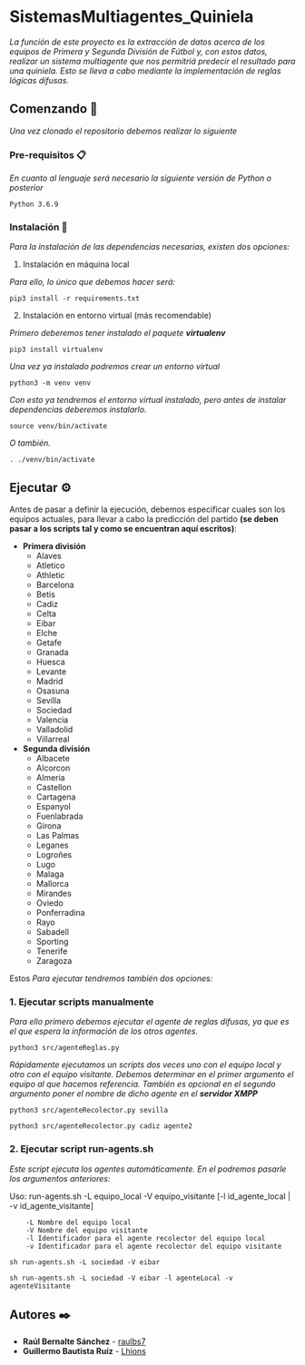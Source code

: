 # SistemasMultiagentes_Quiniela

_La función de este proyecto es la extracción de datos acerca de los equipos de Primera y Segunda División de Fútbol y, con estos datos, realizar un sistema multiagente que nos permitriá predecir el resultado para una quiniela. Esto se lleva a cabo mediante la implementación de reglas lógicas difusas._

## Comenzando 🚀

_Una vez clonado el repositorio debemos realizar lo siguiente_

### Pre-requisitos 📋

_En cuanto al lenguaje será necesario la siguiente versión de Python o posterior_

```
Python 3.6.9
```

### Instalación 🔧

_Para la instalación de las dependencias necesarias, existen dos opciones:_

1. Instalación en máquina local

_Para ello, lo único que debemos hacer será:_

```
pip3 install -r requirements.txt
```

2. Instalación en entorno virtual (más recomendable)

_Primero deberemos tener instalado el paquete **virtualenv**_

```
pip3 install virtualenv
```

_Una vez ya instalado podremos crear un entorno virtual_

```
python3 -m venv venv
```

_Con esto ya tendremos el entorno virtual instalado, pero antes de instalar dependencias deberemos instalarlo._

```
source venv/bin/activate
```

_O también._

```
. ./venv/bin/activate
```
## Ejecutar ⚙️

Antes de pasar a definir la ejecución, debemos especificar cuales son los equipos actuales, para llevar a cabo la predicción del partido **(se deben pasar a los scripts tal y como se encuentran aquí escritos)**:

- **Primera división**
    - Alaves
    - Atletico
    - Athletic
    - Barcelona
    - Betis
    - Cadiz
    - Celta
    - Eibar
    - Elche
    - Getafe
    - Granada
    - Huesca
    - Levante
    - Madrid
    - Osasuna
    - Sevilla
    - Sociedad
    - Valencia
    - Valladolid
    - Villarreal
- **Segunda división**
    - Albacete
    - Alcorcon
    - Almeria
    - Castellon
    - Cartagena
    - Espanyol
    - Fuenlabrada
    - Girona
    - Las Palmas
    - Leganes
    - Logroñes
    - Lugo
    - Malaga
    - Mallorca
    - Mirandes
    - Oviedo
    - Ponferradina
    - Rayo
    - Sabadell
    - Sporting
    - Tenerife
    - Zaragoza

Estos 
_Para ejecutar tendremos también dos opciones:_

### 1. Ejecutar scripts manualmente

_Para ello primero debemos ejecutar el agente de reglas difusas, ya que es el que espera la información de los otros agentes._

```
python3 src/agenteReglas.py
```

_Rápidamente ejecutamos un scripts dos veces uno con el equipo local y otro con el equipo visitante. Debemos determinar en el primer argumento el equipo al que hacemos referencia. También es opcional en el segundo argumento poner el nombre de dicho agente en el **servidor XMPP**_

```
python3 src/agenteRecolector.py sevilla
```

```
python3 src/agenteRecolector.py cadiz agente2
```

### 2. Ejecutar script run-agents.sh

_Este script ejecuta los agentes automáticamente. En el podremos pasarle los argumentos anteriores:_

Uso: run-agents.sh -L equipo_local -V equipo_visitante [-l id_agente_local | -v id_agente_visitante]

        -L Nombre del equipo local
        -V Nombre del equipo visitante
        -l Identificador para el agente recolector del equipo local
        -v Identificador para el agente recolector del equipo visitante

```
sh run-agents.sh -L sociedad -V eibar
```

```
sh run-agents.sh -L sociedad -V eibar -l agenteLocal -v agenteVisitante
```

## Autores ✒️

* **Raúl Bernalte Sánchez** - [raulbs7](https://github.com/raulbs7)
* **Guillermo Bautista Ruíz**  - [Lhions](https://github.com/Lhions)




